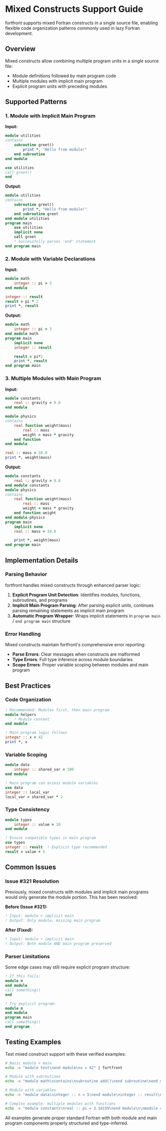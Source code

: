 # Mixed Constructs Support Guide

fortfront supports mixed Fortran constructs in a single source file, enabling flexible code organization patterns commonly used in lazy Fortran development.

## Overview

Mixed constructs allow combining multiple program units in a single source file:
- Module definitions followed by main program code
- Multiple modules with implicit main program  
- Explicit program units with preceding modules

## Supported Patterns

### 1. Module with Implicit Main Program

**Input:**
```fortran
module utilities
contains
    subroutine greet()
        print *, "Hello from module!"
    end subroutine
end module

use utilities  
call greet()
end
```

**Output:**
```fortran
module utilities
contains
    subroutine greet()
        print *, "Hello from module!"
    end subroutine greet
end module utilities
program main
    use utilities
    implicit none
    call greet
    ! Successfully parses 'end' statement
end program main
```

### 2. Module with Variable Declarations

**Input:**
```fortran
module math
    integer :: pi = 3
end module

integer :: result
result = pi * 2
print *, result
```

**Output:**
```fortran
module math
    integer :: pi = 3
end module math
program main
    implicit none
    integer :: result

    result = pi*2
    print *, result
end program main
```

### 3. Multiple Modules with Main Program

**Input:**
```fortran
module constants
    real :: gravity = 9.8
end module

module physics
contains
    real function weight(mass)
        real :: mass
        weight = mass * gravity
    end function
end module

real :: mass = 10.0
print *, weight(mass)
```

**Output:**
```fortran
module constants
    real :: gravity = 9.8
end module constants
module physics
contains
    real function weight(mass)
        real :: mass
        weight = mass * gravity
    end function weight
end module physics
program main
    implicit none
    real :: mass = 10.0

    print *, weight(mass)
end program main
```

## Implementation Details

### Parsing Behavior

fortfront handles mixed constructs through enhanced parser logic:

1. **Explicit Program Unit Detection**: Identifies modules, functions, subroutines, and programs
2. **Implicit Main Program Parsing**: After parsing explicit units, continues parsing remaining statements as implicit main program
3. **Automatic Program Wrapper**: Wraps implicit statements in `program main` / `end program main` structure

### Error Handling

Mixed constructs maintain fortfront's comprehensive error reporting:
- **Parse Errors**: Clear messages when constructs are malformed
- **Type Errors**: Full type inference across module boundaries
- **Scope Errors**: Proper variable scoping between modules and main program

## Best Practices

### Code Organization

```fortran
! Recommended: Modules first, then main program
module helpers
    ! Module content
end module

! Main program logic follows
integer :: x = 42
print *, x
```

### Variable Scoping

```fortran
module data
    integer :: shared_var = 100
end module

! Main program can access module variables
use data
integer :: local_var
local_var = shared_var * 2
```

### Type Consistency

```fortran
module types
    integer :: value = 10
end module

! Ensure compatible types in main program
use types
integer :: result  ! Explicit type recommended
result = value + 5
```

## Common Issues

### Issue #321 Resolution

Previously, mixed constructs with modules and implicit main programs would only generate the module portion. This has been resolved:

**Before (Issue #321):**
```fortran
! Input: module + implicit main
! Output: Only module, missing main program
```

**After (Fixed):**
```fortran
! Input: module + implicit main
! Output: Both module AND main program preserved
```

### Parser Limitations

Some edge cases may still require explicit program structure:

```fortran
! If this fails:
module m
end module
call something()
end

! Try explicit program:
module m  
end module
program main
call something()
end program
```

## Testing Examples

Test mixed construct support with these verified examples:

```bash
# Basic module + main
echo -e "module test\nend module\nx = 42" | fortfront

# Module with subroutines
echo -e "module math\ncontains\nsubroutine add()\nend subroutine\nend module\ncall add()" | fortfront

# Module with variables  
echo -e "module data\ninteger :: n = 5\nend module\ninteger :: result\nresult = n" | fortfront

# Complex example: multiple modules with functions
echo -e "module constants\nreal :: pi = 3.14159\nend module\n\nmodule circle\nuse constants\ncontains\nreal function area(r)\nreal :: r\narea = pi * r * r\nend function\nend module\n\nreal :: radius = 2.0\nprint *, area(radius)" | fortfront
```

All examples generate proper standard Fortran with both module and main program components properly structured and type-inferred.